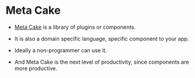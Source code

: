 # Meta Cake

- [Meta Cake](http://github.com/MetaBake/MetaCake-plugins-2) is a library of plugins or components.

- It is also a domain specific language, specific component to your app.

- Ideally a non-programmer can use it.

- And Meta Cake is the next level of productivity, since components are more productive.